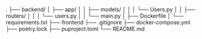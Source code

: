 .
├── backend/
│   ├── app/
│   │   ├── models/
│   │   │   └── Users.py
│   │   ├── routers/
│   │   │   └── users.py
│   │   └── main.py
│   ├── Dockerfile
│   └── requirements.txt
├── frontend
├── .gitignore
├── docker-compose.yml
├── poetry.lock
├── puproject.toml
└── README.md